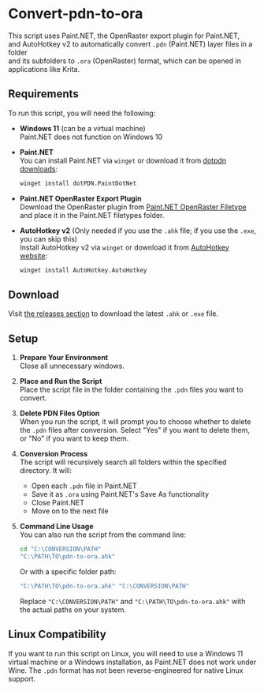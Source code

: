 # Convert-pdn-to-ora

This script uses Paint.NET, the OpenRaster export plugin for Paint.NET,  
and AutoHotkey v2 to automatically convert `.pdn` (Paint.NET) layer files in a folder  
and its subfolders to `.ora` (OpenRaster) format, which can be opened in applications like Krita.

## Requirements

To run this script, you will need the following:

- **Windows 11** (can be a virtual machine)  
  Paint.NET does not function on Windows 10
  
- **Paint.NET**  
  You can install Paint.NET via `winget` or download it from [dotpdn downloads](https://www.dotpdn.com/downloads/pdn.html):
  ```sh
  winget install dotPDN.PaintDotNet
  ```

- **Paint.NET OpenRaster Export Plugin**  
  Download the OpenRaster plugin from [Paint.NET OpenRaster Filetype](https://forums.getpaint.net/topic/20984-openraster-filetype/) and place it in the Paint.NET filetypes folder.

- **AutoHotkey v2** (Only needed if you use the `.ahk` file; if you use the `.exe`, you can skip this)  
  Install AutoHotkey v2 via `winget` or download it from [AutoHotkey website](https://www.autohotkey.com/):
  ```sh
  winget install AutoHotkey.AutoHotkey
  ```

## Download

Visit [the releases section](https://codeberg.org/marvin1099/Convert-pdn-to-ora/releases) to download the latest `.ahk` or `.exe` file.

## Setup

1. **Prepare Your Environment**  
   Close all unnecessary windows.

2. **Place and Run the Script**  
   Place the script file in the folder containing the `.pdn` files you want to convert.

3. **Delete PDN Files Option**  
   When you run the script, it will prompt you to choose whether to delete the `.pdn` files after conversion. Select "Yes" if you want to delete them, or "No" if you want to keep them.

4. **Conversion Process**  
   The script will recursively search all folders within the specified directory. It will:
   - Open each `.pdn` file in Paint.NET
   - Save it as `.ora` using Paint.NET's Save As functionality
   - Close Paint.NET
   - Move on to the next file

5. **Command Line Usage**  
   You can also run the script from the command line:
   ```sh
   cd "C:\CONVERSION\PATH"
   "C:\PATH\TO\pdn-to-ora.ahk"
   ```
   Or with a specific folder path:
   ```sh
   "C:\PATH\TO\pdn-to-ora.ahk" "C:\CONVERSION\PATH"
   ```
   Replace `"C:\CONVERSION\PATH"` and `"C:\PATH\TO\pdn-to-ora.ahk"` with the actual paths on your system.

## Linux Compatibility

If you want to run this script on Linux,
you will need to use a Windows 11 virtual machine or a Windows installation,
as Paint.NET does not work under Wine. 
The `.pdn` format has not been reverse-engineered for native Linux support.
